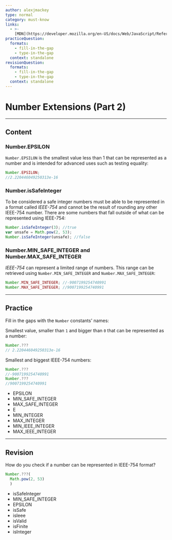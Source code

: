 ```yaml
---
author: alexjmackey
type: normal
category: must-know
links:
  - >-
    [MDN](https://developer.mozilla.org/en-US/docs/Web/JavaScript/Reference/Global_Objects/Number){website}
practiceQuestion:
  formats:
    - fill-in-the-gap
    - type-in-the-gap
  context: standalone
revisionQuestion:
  formats:
    - fill-in-the-gap
    - type-in-the-gap
  context: standalone
---
```


# Number Extensions (Part 2)


---

## Content

### Number.EPSILON

`Number.EPSILON` is the smallest value less than 1 that can be represented as a number and is intended for advanced uses such as testing equality:

```javascript
Number.EPSILON;
//2.220446049250313e-16
```

### Number.isSafeInteger

To be considered a safe integer numbers must be able to be represented in a format called *IEEE-754* and cannot be the result of rounding any other IEEE-754 number. There are some numbers that fall outside of what can be represented using IEEE-754:

```javascript
Number.isSafeInteger(3); //true
var unsafe = Math.pow(2, 53);
Number.isSafeInteger(unsafe); //false
```

### Number.MIN_SAFE_INTEGER and Number.MAX_SAFE_INTEGER

*IEEE-754* can represent a limited range of numbers. This range can be retrieved using `Number.MIN_SAFE_INTEGER` and `Number.MAX_SAFE_INTEGER`:

```javascript
Number.MIN_SAFE_INTEGER; //-9007199254740991
Number.MAX_SAFE_INTEGER; //9007199254740991
```


---

## Practice

Fill in the gaps with the `Number` constants' names:

Smallest value, smaller than `1` and bigger than `0` that can be represented as a number:

```javascript
Number.???
// 2.220446049250313e-16
```

Smallest and biggest IEEE-754 numbers:

```javascript
Number.???
//-9007199254740991
Number.???
//9007199254740991
```

- EPSILON
- MIN_SAFE_INTEGER
- MAX_SAFE_INTEGER
- E
- MIN_INTEGER
- MAX_INTEGER
- MIN_IEEE_INTEGER
- MAX_IEEE_INTEGER


---

## Revision

How do you check if a number can be represented in IEEE-754 format?

```javascript
Number.???(
  Math.pow(2, 53)
  )
```

- isSafeInteger
- MIN_SAFE_INTEGER
- EPSILON
- isSafe
- isIeee
- isValid
- isFinite
- isInteger
 
